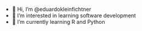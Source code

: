 - 👋 Hi, I’m @eduardokleinfichtner
- 👀 I’m interested in learning software development
- 🌱 I’m currently learning R and Python


<!---
eduardokleinfichtner/eduardokleinfichtner is a ✨ special ✨ repository because its `README.md` (this file) appears on your GitHub profile.
You can click the Preview link to take a look at your changes.
--->
